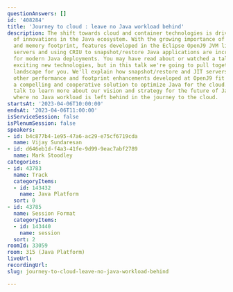 ```yaml
---
questionAnswers: []
id: '408284'
title: 'Journey to cloud : leave no Java workload behind'
description: The shift towards cloud and container technologies is driving a number
  of innovations in the Java ecosystem. With the growing importance of startup time
  and memory footprint, features developed in the Eclipse OpenJ9 JVM like remote JIT
  servers and using CRIU to snapshot/restore Java applications are increasingly relevant
  for modern Java deployments. You may have read about or watched a talk about these
  exciting new technologies, but in this talk we're going to pull together the full
  landscape for you. We'll explain how snapshot/restore and JIT servers and all the
  other performance and footprint enhancements developed at OpenJ9 fit together as
  a compelling and cooperative solution to optimize Java for the cloud. Come to this
  talk to learn more about our vision and strategy for the future of Java performance,
  where no Java workload is left behind in the journey to the cloud.
startsAt: '2023-04-06T10:00:00'
endsAt: '2023-04-06T11:00:00'
isServiceSession: false
isPlenumSession: false
speakers:
- id: b4c877b4-1e95-47a6-ac29-e75cf6719cda
  name: Vijay Sundaresan
- id: d646eb1d-f4a3-41fe-9d99-9eac7abf2789
  name: Mark Stoodley
categories:
- id: 43783
  name: Track
  categoryItems:
  - id: 143432
    name: Java Platform
  sort: 0
- id: 43785
  name: Session Format
  categoryItems:
  - id: 143440
    name: session
  sort: 2
roomId: 33059
room: 315 (Java Platform)
liveUrl: 
recordingUrl: 
slug: journey-to-cloud-leave-no-java-workload-behind

---
```

